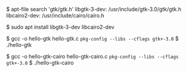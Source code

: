 $ apt-file search 'gtk/gtk.h'
libgtk-3-dev: /usr/include/gtk-3.0/gtk/gtk.h
libcairo2-dev: /usr/include/cairo/cairo.h

$ sudo apt install libgtk-3-dev libcairo2-dev

$ gcc -o hello-gtk hello-gtk.c `pkg-config --libs --cflags gtk+-3.0`
$ ./hello-gtk

$ gcc -o hello-gtk-cairo hello-gtk-cairo.c `pkg-config --libs --cflags gtk+-3.0`
$ ./hello-gtk-cairo

